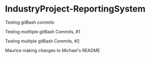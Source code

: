 # IndustryProject-ReportingSystem

Testing gitBash commits

Testing mutltiple gitBash Commits, #1 

Testing multiple gitBash Commits, #2 


Maurice making changes to Michael's README
